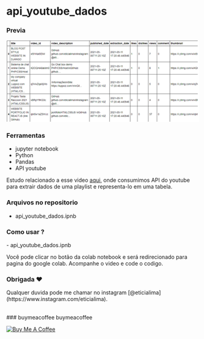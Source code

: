 # api_youtube_dados 
 
### Previa
 
<img src="git/demo.png?raw=true"/>

### Ferramentas
* jupyter notebook
* Python
* Pandas
* API youtube 

<p>Estudo relacionado a esse video <a href="https://www.youtube.com/watch?v=olDCJ1w3FLM">aqui</a>, onde consumimos API do youtube para extrair dados de uma playlist e representa-lo em uma tabela.  

### Arquivos no repositorio
* api_youtube_dados.ipnb

### Como usar ? 
<p>- api_youtube_dados.ipnb</P><p> Você pode clicar no botão da colab notebook e será redirecionado para pagina do google colab. Acompanhe o video e code o codigo.</P> 

### Obrigada ❤️
<p>Qualquer duvida pode me chamar no instagram [@eticialima](https://www.instagram.com/eticialima).</p> 
<br> 
###  buymeacoffee buymeacoffee
 
<a  href="https://www.buymeacoffee.com/leticialima" target="_blank"><img  src="https://cdn.buymeacoffee.com/buttons/default-red.png" alt="Buy Me A Coffee" height="40" width="170" ></a>
</p><br> 
 
